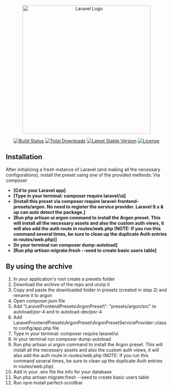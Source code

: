 <p align="center"><a href="https://laravel.com" target="_blank"><img src="https://raw.githubusercontent.com/laravel/art/master/logo-lockup/5%20SVG/2%20CMYK/1%20Full%20Color/laravel-logolockup-cmyk-red.svg" width="400" alt="Laravel Logo"></a></p>

<p align="center">
<a href="https://travis-ci.org/laravel/framework"><img src="https://travis-ci.org/laravel/framework.svg" alt="Build Status"></a>
<a href="https://packagist.org/packages/laravel/framework"><img src="https://img.shields.io/packagist/dt/laravel/framework" alt="Total Downloads"></a>
<a href="https://packagist.org/packages/laravel/framework"><img src="https://img.shields.io/packagist/v/laravel/framework" alt="Latest Stable Version"></a>
<a href="https://packagist.org/packages/laravel/framework"><img src="https://img.shields.io/packagist/l/laravel/framework" alt="License"></a>
</p>


## Installation

After initializing a fresh instance of Laravel (and making all the necessary configurations), install the preset using one of the provided methods:
Via composer

- **[Cd to your Laravel app]**
- **[Type in your terminal: composer require laravel/ui]**
- **[Install this preset via composer require laravel-frontend-presets/argon. No need to register the service provider. Laravel 9.x & up can auto detect the package.]**
- **[Run php artisan ui argon command to install the Argon preset. This will install all the necessary assets and also the custom auth views, it will also add the auth route in routes/web.php (NOTE: If you run this command several times, be sure to clean up the duplicate Auth entries in routes/web.php)]**
- **[In your terminal run composer dump-autoload]**
- **[Run php artisan migrate:fresh --seed to create basic users table]**


## By using the archive

1. In your application's root create a presets folder
2. Download the archive of the repo and unzip it
3. Copy and paste the downloaded folder in presets (created in step 2) and rename it to argon
4. Open composer.json file
5. Add "LaravelFrontendPresets\\ArgonPreset\\": "presets/argon/src" to autoload/psr-4 and to autoload-dev/psr-4
6. Add LaravelFrontendPresets\ArgonPreset\ArgonPresetServiceProvider::class to config/app.php file
7. Type in your terminal: composer require laravel/ui
8. In your terminal run composer dump-autoload
9. Run php artisan ui argon command to install the Argon preset. This will install all the necessary assets and also the custom auth views, it will also add the auth route in routes/web.php (NOTE: If you run this command several times, be sure to clean up the duplicate Auth entries in routes/web.php)
10. Add in your .env file the info for your database
11. Run php artisan migrate:fresh --seed to create basic users table
12. Run npm install perfect-scrollbar

